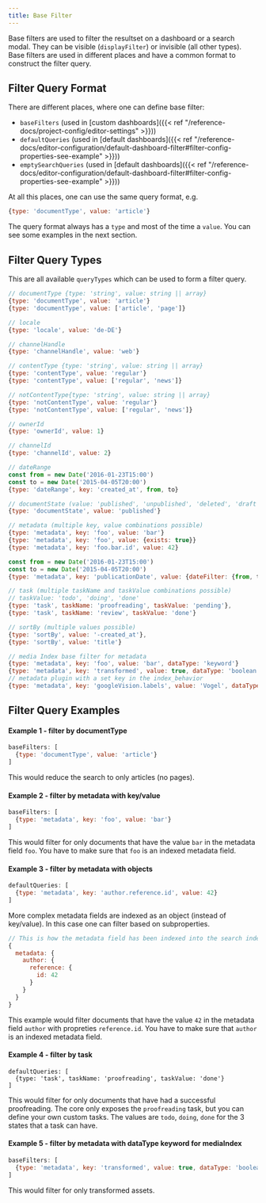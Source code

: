 ```yaml
---
title: Base Filter
---
```


Base filters are used to filter the resultset on a dashboard or a search modal.
They can be visible (`displayFilter`) or invisible (all other types).
Base filters are used in different places and have a common format to construct the filter query.

## Filter Query Format

There are different places, where one can define base filter:
- `baseFilters` (used in [custom dashboards]({{< ref "/reference-docs/project-config/editor-settings" >}}))
- `defaultQueries` (used in [default dashboards]({{< ref "/reference-docs/editor-configuration/default-dashboard-filter#filter-config-properties-see-example" >}}))
- `emptySearchQueries` (used in [default dashboards]({{< ref "/reference-docs/editor-configuration/default-dashboard-filter#filter-config-properties-see-example" >}}))

At all this places, one can use the same query format, e.g.

```js
{type: 'documentType', value: 'article'}
```

The query format always has a `type` and most of the time a `value`. You can see some examples in the next section.

## Filter Query Types

This are all available `queryTypes` which can be used to form a filter query.

```js
// documentType {type: 'string', value: string || array}
{type: 'documentType', value: 'article'}
{type: 'documentType', value: ['article', 'page']}

// locale
{type: 'locale', value: 'de-DE'}

// channelHandle
{type: 'channelHandle', value: 'web'}

// contentType {type: 'string', value: string || array}
{type: 'contentType', value: 'regular'}
{type: 'contentType', value: ['regular', 'news']}

// notContentType{type: 'string', value: string || array}
{type: 'notContentType', value: 'regular'}
{type: 'notContentType', value: ['regular', 'news']}

// ownerId
{type: 'ownerId', value: 1}

// channelId
{type: 'channelId', value: 2}

// dateRange
const from = new Date('2016-01-23T15:00')
const to = new Date('2015-04-05T20:00')
{type: 'dateRange', key: 'created_at', from, to}

// documentState (value: 'published', 'unpublished', 'deleted', 'draft', 'publishedWithDraft')
{type: 'documentState', value: 'published'}

// metadata (multiple key, value combinations possible)
{type: 'metadata', key: 'foo', value: 'bar'}
{type: 'metadata', key: 'foo', value: {exists: true}}
{type: 'metadata', key: 'foo.bar.id', value: 42}

const from = new Date('2016-01-23T15:00')
const to = new Date('2015-04-05T20:00')
{type: 'metadata', key: 'publicationDate', value: {dateFilter: {from, to}}}

// task (multiple taskName and taskValue combinations possible)
// taskValue: 'todo', 'doing', 'done'
{type: 'task', taskName: 'proofreading', taskValue: 'pending'},
{type: 'task', taskName: 'review', taskValue: 'done'}

// sortBy (multiple values possible)
{type: 'sortBy', value: '-created_at'},
{type: 'sortBy', value: 'title'}

// media Index base filter for metadata
{type: 'metadata', key: 'foo', value: 'bar', dataType: 'keyword'}
{type: 'metadata', key: 'transformed', value: true, dataType: 'boolean'}
// metadata plugin with a set key in the index_behavior
{type: 'metadata', key: 'googleVision.labels', value: 'Vogel', dataType: 'keyword'}
```


## Filter Query Examples

#### Example 1 - filter by documentType
```js
baseFilters: [
  {type: 'documentType', value: 'article'}
]
```

This would reduce the search to only articles (no pages).


#### Example 2 - filter by metadata with key/value
```js
baseFilters: [
  {type: 'metadata', key: 'foo', value: 'bar'}
]
```

This would filter for only documents that have the value `bar` in the metadata field `foo`. You have to make sure that `foo` is an indexed metadata field.

#### Example 3 - filter by metadata with objects
```js
defaultQueries: [
  {type: 'metadata', key: 'author.reference.id', value: 42}
]
```

More complex metadata fields are indexed as an object (instead of key/value). In this case one can filter based on subproperties.

```js
// This is how the metadata field has been indexed into the search index
{
  metadata: {
    author: {
      reference: {
        id: 42
      }
    }
  }
}
```

This example would filter documents that have the value `42` in the metadata field `author` with propreties `reference.id`. You have to make sure that `author` is an indexed metadata field.


#### Example 4 - filter by task
```
defaultQueries: [
  {type: 'task', taskName: 'proofreading', taskValue: 'done'}
]
```

This would filter for only documents that have had a successful proofreading. The core only exposes the `proofreading` task, but you can define your own custom tasks. The values are `todo`, `doing`, `done` for the 3 states that a task can have.


#### Example 5 - filter by metadata with dataType keyword for mediaIndex
```js
baseFilters: [
  {type: 'metadata', key: 'transformed', value: true, dataType: 'boolean'}
]
```

This would filter for only transformed assets.
